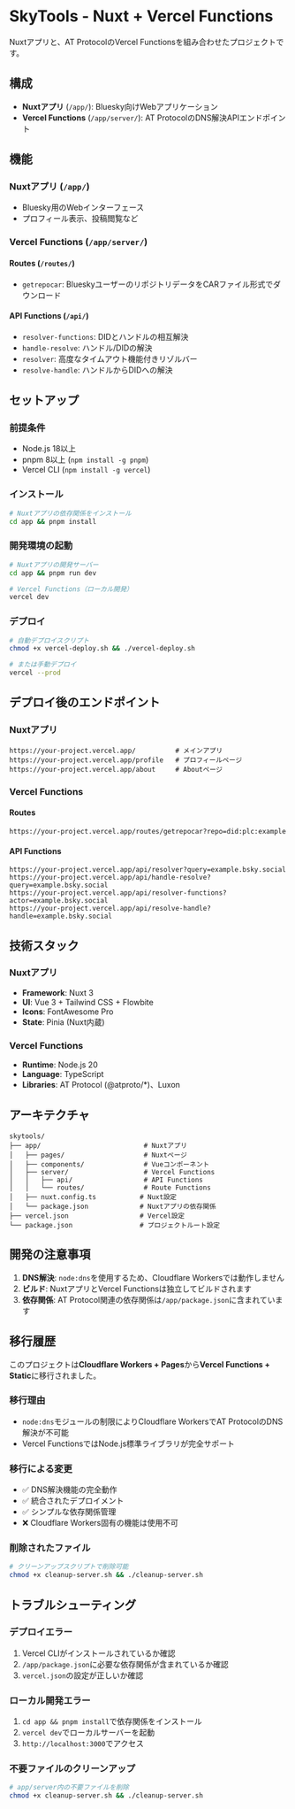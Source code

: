 # SkyTools - Nuxt + Vercel Functions

Nuxtアプリと、AT ProtocolのVercel Functionsを組み合わせたプロジェクトです。

## 構成

- **Nuxtアプリ** (`/app/`): Bluesky向けWebアプリケーション
- **Vercel Functions** (`/app/server/`): AT ProtocolのDNS解決APIエンドポイント

## 機能

### Nuxtアプリ (`/app/`)

- Bluesky用のWebインターフェース
- プロフィール表示、投稿閲覧など

### Vercel Functions (`/app/server/`)

#### Routes (`/routes/`)
- `getrepocar`: BlueskyユーザーのリポジトリデータをCARファイル形式でダウンロード

#### API Functions (`/api/`)
- `resolver-functions`: DIDとハンドルの相互解決
- `handle-resolve`: ハンドル/DIDの解決
- `resolver`: 高度なタイムアウト機能付きリゾルバー
- `resolve-handle`: ハンドルからDIDへの解決

## セットアップ

### 前提条件

- Node.js 18以上
- pnpm 8以上 (`npm install -g pnpm`)
- Vercel CLI (`npm install -g vercel`)

### インストール

```bash
# Nuxtアプリの依存関係をインストール
cd app && pnpm install
```

### 開発環境の起動

```bash
# Nuxtアプリの開発サーバー
cd app && pnpm run dev

# Vercel Functions（ローカル開発）
vercel dev
```

### デプロイ

```bash
# 自動デプロイスクリプト
chmod +x vercel-deploy.sh && ./vercel-deploy.sh

# または手動デプロイ
vercel --prod
```

## デプロイ後のエンドポイント

### Nuxtアプリ
```
https://your-project.vercel.app/          # メインアプリ
https://your-project.vercel.app/profile   # プロフィールページ
https://your-project.vercel.app/about     # Aboutページ
```

### Vercel Functions

#### Routes
```
https://your-project.vercel.app/routes/getrepocar?repo=did:plc:example
```

#### API Functions
```
https://your-project.vercel.app/api/resolver?query=example.bsky.social
https://your-project.vercel.app/api/handle-resolve?query=example.bsky.social
https://your-project.vercel.app/api/resolver-functions?actor=example.bsky.social
https://your-project.vercel.app/api/resolve-handle?handle=example.bsky.social
```

## 技術スタック

### Nuxtアプリ

- **Framework**: Nuxt 3
- **UI**: Vue 3 + Tailwind CSS + Flowbite
- **Icons**: FontAwesome Pro
- **State**: Pinia (Nuxt内蔵)

### Vercel Functions

- **Runtime**: Node.js 20
- **Language**: TypeScript
- **Libraries**: AT Protocol (@atproto/*)、Luxon

## アーキテクチャ

```
skytools/
├── app/                          # Nuxtアプリ
│   ├── pages/                    # Nuxtページ
│   ├── components/               # Vueコンポーネント
│   ├── server/                   # Vercel Functions
│   │   ├── api/                  # API Functions
│   │   └── routes/               # Route Functions
│   ├── nuxt.config.ts           # Nuxt設定
│   └── package.json             # Nuxtアプリの依存関係
├── vercel.json                  # Vercel設定
└── package.json                 # プロジェクトルート設定
```

## 開発の注意事項

1. **DNS解決**: `node:dns`を使用するため、Cloudflare Workersでは動作しません
2. **ビルド**: NuxtアプリとVercel Functionsは独立してビルドされます
3. **依存関係**: AT Protocol関連の依存関係は`/app/package.json`に含まれています

## 移行履歴

このプロジェクトは**Cloudflare Workers + Pages**から**Vercel Functions + Static**に移行されました。

### 移行理由

- `node:dns`モジュールの制限によりCloudflare WorkersでAT ProtocolのDNS解決が不可能
- Vercel FunctionsではNode.js標準ライブラリが完全サポート

### 移行による変更

- ✅ DNS解決機能の完全動作
- ✅ 統合されたデプロイメント
- ✅ シンプルな依存関係管理
- ❌ Cloudflare Workers固有の機能は使用不可

### 削除されたファイル

```bash
# クリーンアップスクリプトで削除可能
chmod +x cleanup-server.sh && ./cleanup-server.sh
```

## トラブルシューティング

### デプロイエラー

1. Vercel CLIがインストールされているか確認
2. `/app/package.json`に必要な依存関係が含まれているか確認
3. `vercel.json`の設定が正しいか確認

### ローカル開発エラー

1. `cd app && pnpm install`で依存関係をインストール
2. `vercel dev`でローカルサーバーを起動
3. `http://localhost:3000`でアクセス

### 不要ファイルのクリーンアップ

```bash
# app/server内の不要ファイルを削除
chmod +x cleanup-server.sh && ./cleanup-server.sh
```
